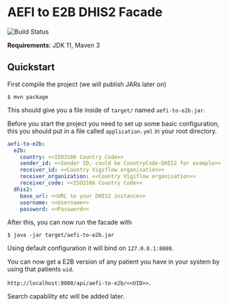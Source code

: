 # AEFI to E2B DHIS2 Facade

![Build Status](https://github.com/smooks/smooks/workflows/CI/badge.svg)

**Requirements**: JDK 11, Maven 3

## Quickstart

First compile the project (we will publish JARs later on)

```shell
$ mvn package
```

This should give you a file inside of `target/` named `aefi-to-e2b.jar`.

Before you start the project you need to set up some basic configuration, this you should put in a file called `application.yml` in your root directory.

```yaml
aefi-to-e2b:
  e2b:
    country: <<ISO3166 Country Code>>
    sender_id: <<Sender ID, could be CountryCode-DHIS2 for example>>
    receiver_id: <<Country Vigiflow organisation>>
    receiver_organization: <<Country Vigiflow organisation>>
    receiver_code: <<ISO3166 Country Code>>
  dhis2:
    base_url: <<URL to your DHIS2 instance>>
    username: <<Username>>
    password: <<Password>>
```

After this, you can now run the facade with

```shell
$ java -jar target/aefi-to-e2b.jar
```

Using default configuration it will bind on `127.0.0.1:8080`.

You can now get a E2B version of any patient you have in your system by using that patients `uid`.

`http://localhost:8080/api/aefi-to-e2b/<<UID>>`.

Search capability etc will be added later.
